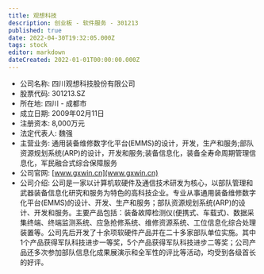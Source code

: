 ```yaml
---
title: 观想科技
description: 创业板 - 软件服务 - 301213
published: true
date: 2022-04-30T19:32:05.000Z
tags: stock
editor: markdown
dateCreated: 2022-01-01T00:00:00.000Z
---
```


- 公司名称: 四川观想科技股份有限公司
- 股票代码: 301213.SZ
- 所在地: 四川 - 成都市
- 成立日期: 2009年02月11日
- 注册资本: 8,000万元
- 法定代表人: 魏强
- 主营业务: 通用装备维修数字化平台(EMMS)的设计，开发，生产和服务;部队资源规划系统(ARP)的设计，开发和服务;装备信息化，装备全寿命周期管理信息化，军民融合式综合保障服务
- 公司官网: [www.gxwin.cn](www.gxwin.cn)
- 公司介绍: 公司是一家以计算机软硬件及通信技术研发为核心，以部队管理和武器装备信息化研究和服务为特色的高科技企业。专业从事通用装备维修数字化平台(EMMS)的设计、开发、生产和服务；部队资源规划系统(ARP)的设计、开发和服务。主要产品包括：装备故障检测仪(便携式、车载式)、数据采集终端、终端监测系统、应急抢修系统、维修资源系统、工位信息化综合处理装置等。公司先后开发了十余项软硬件产品并在二十多家部队单位实施。其中1个产品获得军队科技进步一等奖，5个产品获得军队科技进步二等奖；公司产品还多次参加部队信息化成果展演示和全军性的评比等活动，均受到各级首长的好评。


